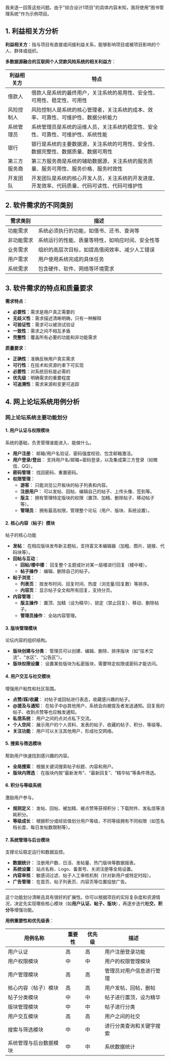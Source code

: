 我来逐一回答这些问题。由于"综合设计1项目"的具体内容未知，我将使用"图书管理系统"作为示例项目。

## 1. 利益相关方分析

**利益相关方**：指与项目有直接或间接利益关系，能够影响项目或被项目影响的个人、群体或组织。

**多数据源融合的互联网个人贷款风险系统的相关利益方**：

| 利益相关方 | 特点 |
|---------|------|
| 借款人 | 借款人是系统的最终用户，关注系统的易用性、安全性、可用性、稳定性、可用性 |
| 风险控制人 | 风险控制人是系统的核心管理者，关注系统的成本、效率、可靠性、可维护性、数据分析能力 |
| 系统管理员 | 系统管理员是系统的运维人员，关注系统的稳定性、安全性、可靠性、可维护性、系统性能 |
| 银行 | 银行是系统的主要数据源，关注系统的可用性、安全性、数据完整性、数据质量、数据可用性 |
| 第三方服务商 | 第三方服务商是系统的辅助数据源，关注系统的服务质量、服务可用性、服务价格、服务时效性 |
| 开发团队 | 开发团队是系统的核心开发人员，关注系统的开发进度、开发效率、代码质量、代码可读性、代码可维护性 |

## 2. 软件需求的不同类别

| 需求类别 | 描述 |
|---------|------|
| 功能需求 | 系统必须执行的功能，如借书、还书、查询等 |
| 非功能需求 | 系统运行的性能、质量等特性，如响应时间、安全性等 |
| 业务需求 | 组织的高层次目标，如提高借阅效率、减少人工错误 |
| 用户需求 | 用户使用系统完成的具体任务 |
| 系统需求 | 包含硬件、软件、网络等环境需求 |

## 3. 软件需求的特点和质量要求

**需求特点**：
- **必要性**：需求是用户真正需要的
- **无歧义性**：需求描述清晰明确，只有一种解释
- **可验证性**：需求可以被测试验证
- **一致性**：需求之间不相互矛盾
- **完整性**：覆盖所有必要的功能和非功能需求

**质量要求**：
- **正确性**：准确反映用户真实需求
- **可行性**：在技术和资源约束下可实现
- **必要性**：对系统目标是必需的
- **优先级**：明确需求的重要程度
- **可追溯性**：需求来源和变更可追踪

## 4. 网上论坛系统用例分析

### 网上论坛系统主要功能划分

#### **1. 用户认证与权限模块**
系统的基础，负责管理谁能进入、能做什么。
- **用户注册**： 邮箱/用户名验证、密码强度校验、包含邮箱激活。
- **用户登录/登出**： 支持用户名/邮箱+密码登录，以及集成第三方登录（如微信、QQ）。
- **密码管理**： 找回密码、重置密码。
- **权限管理**：
    - **游客**： 只能浏览公开板块的帖子列表和内容。
    - **注册用户**： 可以发帖、回帖、编辑自己的帖子、上传头像、签到等。
    - **版主**： 拥有管理特定版块的权限（置顶、加精、删除帖子、移动帖子等）。
    - **管理员**： 拥有最高权限，管理整个论坛（用户、版块、系统设置）。

#### **2. 核心内容（帖子）模块**

帖子的核心功能

- **发帖**： 在相应版块发布新主题帖，支持富文本编辑器（加粗、图片、链接、代码块等）。
- **回帖与互动**：
    - **回帖/楼中楼**： 回复整个主题或针对某一层楼进行回复（楼中楼）。
    - **帖子操作**： 编辑、删除自己的帖子。
- **帖子浏览**：
    - **列表页**： 按发布时间、回复时间、热度（浏览量/回复数）等排序。
    - **内容页**： 显示帖子全文和所有回复，支持分页。
- **内容管理**：
    - **版主操作**： 置顶、加精（设为精华）、锁定（禁止回复）、移动、删除帖子。
    - **管理员操作**： 全站内容管理。

#### **3. 版块管理模块**
论坛内容的组织结构。
- **版块创建与分类**： 管理员可以创建、编辑、删除、排序版块（如“技术交流”、“水区”、“公告区”）。
- **版块权限设置**： 设置某些版块为私密版块，需要特定权限或密码才能访问。

#### **4. 用户交互与社交模块**
增强用户粘性和社区氛围。
- **点赞/踩/收藏**： 对帖子或回帖进行表态，收藏感兴趣的帖子。
- **@提及与通知**： 在帖子中@其他用户，系统会向被提及者发送通知。回复我的帖子、收到点赞等也应触发通知。
- **私信系统**： 用户之间的点对点私下交流。
- **个人空间**： 展示用户的个人资料、发表的帖子、收藏的帖子、积分、等级等。
- **关注功能**： 用户可以关注其他用户，形成社交网络。

#### **5. 搜索与筛选模块**
帮助用户快速找到感兴趣的内容。
- **全局搜索**： 根据关键词搜索帖子标题、内容和用户。
- **版块内筛选**： 在版块内按“最新发布”、“最新回复”、“精华帖”等条件筛选。

#### **6. 积分与等级系统**
激励用户参与。
- **规则定义**： 发帖、回帖、被加精、被点赞等获得积分；下载附件、发私信等消耗积分。
- **等级成长**： 根据积分或经验值划分用户等级，不同等级拥有不同权限（如签名档长度、每日发帖数限制等）。

#### **7. 系统管理与后台模块**
支撑论坛稳定运行和数据监控。
- **数据统计**： 注册用户数、日活、发帖量、热门版块等数据报表。
- **系统设置**： 站点名称、Logo、备案号、关闭注册等全局设置。
- **内容审核**： 敏感词过滤、帖子人工审核机制（针对新用户或特定时段）。
- **广告管理**： 在首页、帖子列表页、内容页等位置投放广告。

---

这个功能划分清晰且具有很好的扩展性。你可以根据项目的实际复杂度和资源情况，决定先实现哪些核心模块（如**用户认证、帖子、版块**），再逐步迭代**社交、积分**等增强功能。

**用例重要性和优先级表**：

| 用例名称 | 重要性 | 优先级 | 描述 |
|---------|--------|--------|------|
| 用户认证 | 高 | 高 | 用户注册登录功能 |
| 用户权限模块 | 中 | 中 | 用户的权限管理模块 |
| 用户管理模块 | 高 | 高 | 管理员对用户信息进行管理 |
| 核心内容（帖子）模块 | 高 | 高 | 用户发帖，回帖，删帖 |
| 帖子分类模块 | 中 | 中 | 帖子进行置顶，设为精华 |
| 版块管理模块 | 中 | 中 | 帖子进行分类 |
| 用户交互模块 | 高 | 高 | 用户之间的社交 |
| 搜索与筛选模块 | 中 | 中 | 进行分类查询和关键字搜索 |
| 系统管理与后台数据模块 | 中 | 中 | 系统数据统计 |

